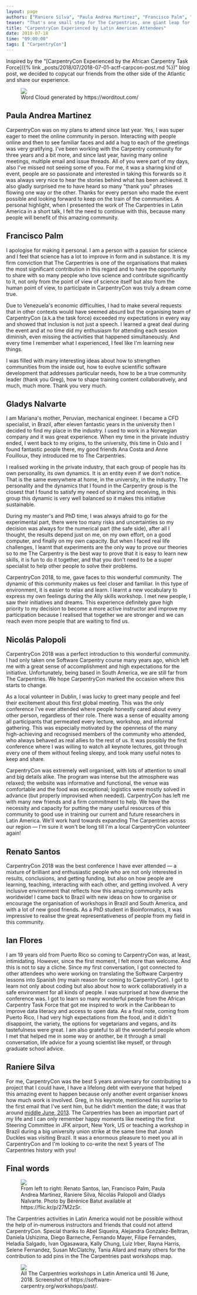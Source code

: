 ```yaml
---
layout: page
authors: ["Raniere Silva", "Paula Andrea Martinez", "Francisco Palm", "Gladys Nalvarte", "Nicolás Palopoli", "Renato Santos", "Ian Flores"]
teaser: "That's one small step for The Carpentries, one giant leap for Latin America"
title: "CarpentryCon Experienced by Latin American Attendees"
date: 2018-07-18
time: "09:00:00"
tags: [ "CarpentryCon"]
---
```


Inspired by the "[CarpentryCon Experienced by the African Carpentry Task Force]({% link _posts/2018/07/2018-07-01-actf-carpcon-post.md %})" blog post,
we decided to copycat our friends from the other side of the Atlantic
and share our experience.

<figure markdown="0">
<img src="{% link images/blog/2018/07/carpentrycon-la-word-cloud.png %}">
<figcaption>Word Cloud generated by https://worditout.com/</figcaption>
</figure>

## Paula Andrea Martinez

CarpentryCon was on my plans to attend since last year.
Yes, I was super eager to meet the online community in person.
Interacting with people online
and then to see familiar faces
and add a hug to each of the greetings was very gratifying.
I've been working with the Carpentry community for three years and a bit more,
and since last year, having many online meetings, multiple email and issue threads.
All of you were part of my days,
also I've missed not seeing some of you.
For me, it was a sharing kind of event, people are so passionate
and interested in taking this forwards
so it was always very nice to hear the stories behind what has been achieved.
It also gladly surprised me to have heard so many "thank you" phrases flowing one way or the other.
Thanks for every person who made the event possible
and looking forward to keep on the train of the communities.
A personal highlight,
when I presented the work of The Carpentries in Latin America in a short talk,
I felt the need to continue with this,
because many people will benefit of this amazing community.

## Francisco Palm

I apologise for making it personal.
I am a person with a passion for science
and I feel that science has a lot to improve in form and in substance.
It is my firm conviction that The Carpentries is one of the organisations that makes the most significant contribution in this regard
and to have the opportunity to share with so many people who love science
and contribute significantly to it,
not only from the point of view of science itself
but also from the human point of view,
to participate in CarpentryCon was truly a dream come true.

Due to Venezuela's economic difficulties,
I had to make several requests that in other contexts would have seemed absurd
but the organising team of CarpentryCon (a.k.a the task force)
exceeded my expectations in every way 
and showed that inclusion is not just a speech.
I learned a great deal during the event
and at no time did my enthusiasm for attending each session diminish,
even missing the activities that happened simultaneously.
And every time I remember what I experienced,
I feel like I'm learning new things.

I was filled with many interesting ideas about how to strengthen communities from the inside out,
how to evolve scientific software development that addresses particular needs,
how to be a true community leader (thank you Greg),
how to shape training content collaboratively,
and much, much more.
Thank you very much.

## Gladys Nalvarte

I am Mariana's mother, Peruvian, mechanical engineer.
I became a CFD specialist, in Brazil,
after eleven fantastic years in the university then I decided to find my place in the industry.
I used to work in a Norwegian company and it was great experience.
When my time in the private industry ended,
I went back to my origins, to the university,
this time in Oslo and I found fantastic people there,
my good friends Ana Costa and Anne Fouilloux,
they introduced me to The Carpentries.

I realised working in the private industry,
that each group of people has its own personality, its own dynamics.
It is an entity even if we don't notice.
That is the same everywhere at home, in the university, in the industry.
The personality and the dynamics that I found in the Carpentry group is the closest that I found to satisfy my need of sharing and receiving,
in this group this dynamic is very well balanced so it makes this initiative sustainable.

During my master's and PhD time, I was always afraid to go for the experimental part,
there were too many risks and uncertainties so my decision was always for the numerical part (the safe side),
after all I thought, the results depend just on me, on my own effort, on a good computer, and finally on my own capacity.
But when I faced real life challenges,
I learnt that experiments are the only way to prove our theories
so to me The Carpentry is the best way to prove that it is easy to learn new skills,
it is fun to do it together,
and that you don't need to be a super specialist to help other people to solve their problems. 

CarpentryCon 2018, to me, gave faces to this wonderful community.
The dynamic of this community makes us feel closer and familiar.
In this type of environment, it is easier to relax and learn.
I learnt a new vocabulary to express my own feelings during the Ally skills workshop.
I met new people,
I saw their initiatives and dreams.
This experience definitely gave high priority to my decision to become a more active instructor
and improve my participation because I realised that together we are stronger
and we can reach even more people that are waiting to find us.

## Nicolás Palopoli

CarpentryCon 2018 was a perfect introduction to this wonderful community.
I had only taken one Software Carpentry course many years ago,
which left me with a great sense of accomplishment
and high expectations for the initiative.
Unfortunately, being based in South America,
we are still far from The Carpentries.
We hope CarpentryCon marked the occasion where this starts to change.

As a local volunteer in Dublin,
I was lucky to greet many people
and feel their excitement about this first global meeting.
This was the only conference I've ever attended
where people honestly cared about every other person,
regardless of their role.
There was a sense of equality among all participants that permeated every lecture, workshop, and informal gathering.
This was especially motivated by the openness of the many high-achieving
and recognised members of the community who attended,
who always behaved as real allies to the rest of us.
It was possibly the first conference where I was willing to watch all keynote lectures,
got through every one of them without feeling sleepy,
and took many useful notes to keep and share.

CarpentryCon was extremely well organised,
with lots of attention to small and big details alike.
The program was intense but the atmosphere was relaxed;
the website was informative and functional,
the venue was comfortable and the food was exceptional;
logistics were mostly solved in advance (but properly improvised when needed).
CarpentryCon has left me with many new friends
and a firm commitment to help.
We have the necessity and capacity for putting the many useful resources of this community
to good use in training our current
and future researchers in Latin America.
We'll work hard towards expanding The Carpentries across our region — I'm sure it won't be long till I'm a local CarpentryCon volunteer again!

## Renato Santos

CarpentryCon 2018 was the best conference I have ever attended — a mixture of brilliant
and enthusiastic people who are not only interested in results, conclusions, and getting funding,
but also on how people are learning, teaching, interacting with each other, and getting involved.
A very inclusive environment that reflects how this amazing community acts worldwide!
I came back to Brazil with new ideas on how to organise
or encourage the organisation of workshops in Brazil and South America,
and with a lot of new good friends.
As a PhD student in Bioinformatics,
it was impressive to realise the great representativeness of people from my field in this community.

## Ian Flores

I am 19 years old from Puerto Rico so coming to CarpentryCon was, at least, intimidating.
However, since the first moment,
I felt more than welcome.
And this is not to say a cliche.
Since my first conversation,
I got connected to other attendees who were working on translating the Software Carpentry lessons into Spanish
(my main reason for coming to CarpentryCon).
I got to learn not only about coding
but also about how to work collaboratively in a safe environment
for all kinds of people.
I was surprised at how diverse the conference was.
I got to learn so many wonderful people from the African Carpentry Task Force
that got me inspired to work in the Caribbean
to improve data literacy and access to open data.
As a final note, coming from Puerto Rico,
I had very high expectations from the food,
and it didn't disappoint,
the variety, the options for vegetarians and vegans,
and its tastefulness were great.
I am also grateful to all the wonderful people whom I met
that helped me in some way or another,
be it through a small conversation,
life advice for a young scientist like myself,
or through graduate school advice.

## Raniere Silva

For me,
CarpentryCon was the best 5 years anniversary for contributing to a project that I could have,
I have a lifelong debt with everyone that helped this amazing event to happen
because only another event organiser knows how much work is involved.
Greg, in his keynote, mentioned his surprise to the first email that I've sent him,
but he didn't mention the date; it was that around [middle June, 2013](https://blog.mozilla.org/blog/2013/06/14/5992/).
The Carpentries has been an important part of my life
and I can only remember happy moments
like meeting the first Steering Committee in JFK airport, New York, US
or teaching a workshop in Brazil during a big university union strike
at the same time that Jonah Duckles was visiting Brazil.
It was a enormous pleasure to meet you all in CarpentryCon
and I'm looking to co-write the next 5 years of The Carpentries history with you!

## Final words

<figure markdown="0">
<img src="{% link images/blog/2018/07/carpentrycon-la-people.png %}">
<figcaption>From left to right: Renato Santos, Ian, Francisco Palm, Paula Andrea Martinez, Raniere Silva, Nicolás Palopoli and Gladys Nalvarte. Photo by Bérénice Batut available at https://flic.kr/p/27M2zSr.</figcaption>
</figure>

The Carpentries activities in Latin America
would not be possible without the help of in-numerous
instructors and friends that could not attend CarpentryCon.
Special thanks to
Abel Siqueira,
Alejandra Gonzalez-Beltran,
Daniela Ushizima,
Diego Barneche,
Fernando Mayer,
Filipe Fernandes,
Heladia Salgado,
Ivan Ogasawara,
Kally Chung,
Luiz Irber,
Rayna Harris,
Selene Fernandez,
Susan McClatchy,
Tania Allard
and many others
for the contribution to add pins in the The Carpentries past workshops map.

<figure markdown="0">
<img src="{% link images/blog/2018/07/carpentrycon-la-map.png %}">
<figcaption>All The Carpentries workshops in Latin America until 16 June, 2018. Screenshot of https://software-carpentry.org/workshops/past/.</figcaption>
</figure>
